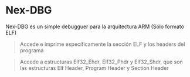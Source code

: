 # Nex-DBG
Nex-DBG es un simple debugguer para la arquitectura ARM (Sólo formato ELF)

> Accede e imprime específicamente la sección ELF y los headers del programa

> Accede a estructuras Elf32_Ehdr, Elf32_Phdr y Elf32_Shdr, que son las estructuras Elf Header, Program Header y Section Header

